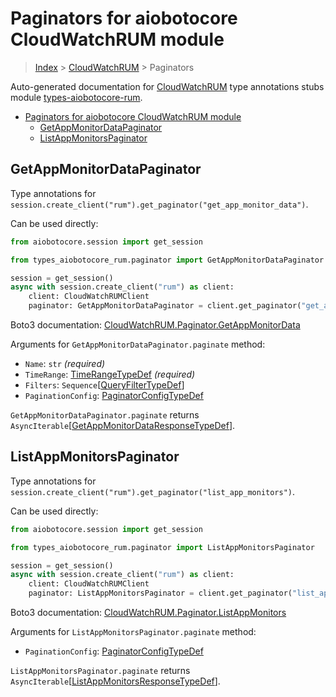 <a id="paginators-for-aiobotocore-cloudwatchrum-module"></a>

# Paginators for aiobotocore CloudWatchRUM module

> [Index](..) > [CloudWatchRUM](.) > Paginators

Auto-generated documentation for
[CloudWatchRUM](https://boto3.amazonaws.com/v1/documentation/api/latest/reference/services/rum.html#CloudWatchRUM)
type annotations stubs module
[types-aiobotocore-rum](https://pypi.org/project/types-aiobotocore-rum/).

- [Paginators for aiobotocore CloudWatchRUM module](#paginators-for-aiobotocore-cloudwatchrum-module)
  - [GetAppMonitorDataPaginator](#getappmonitordatapaginator)
  - [ListAppMonitorsPaginator](#listappmonitorspaginator)

<a id="getappmonitordatapaginator"></a>

## GetAppMonitorDataPaginator

Type annotations for
`session.create_client("rum").get_paginator("get_app_monitor_data")`.

Can be used directly:

```python
from aiobotocore.session import get_session

from types_aiobotocore_rum.paginator import GetAppMonitorDataPaginator

session = get_session()
async with session.create_client("rum") as client:
    client: CloudWatchRUMClient
    paginator: GetAppMonitorDataPaginator = client.get_paginator("get_app_monitor_data")
```

Boto3 documentation:
[CloudWatchRUM.Paginator.GetAppMonitorData](https://boto3.amazonaws.com/v1/documentation/api/latest/reference/services/rum.html#CloudWatchRUM.Paginator.GetAppMonitorData)

Arguments for `GetAppMonitorDataPaginator.paginate` method:

- `Name`: `str` *(required)*
- `TimeRange`: [TimeRangeTypeDef](./type_defs.md#timerangetypedef) *(required)*
- `Filters`:
  `Sequence`\[[QueryFilterTypeDef](./type_defs.md#queryfiltertypedef)\]
- `PaginationConfig`:
  [PaginatorConfigTypeDef](./type_defs.md#paginatorconfigtypedef)

`GetAppMonitorDataPaginator.paginate` returns
`AsyncIterable`\[[GetAppMonitorDataResponseTypeDef](./type_defs.md#getappmonitordataresponsetypedef)\].

<a id="listappmonitorspaginator"></a>

## ListAppMonitorsPaginator

Type annotations for
`session.create_client("rum").get_paginator("list_app_monitors")`.

Can be used directly:

```python
from aiobotocore.session import get_session

from types_aiobotocore_rum.paginator import ListAppMonitorsPaginator

session = get_session()
async with session.create_client("rum") as client:
    client: CloudWatchRUMClient
    paginator: ListAppMonitorsPaginator = client.get_paginator("list_app_monitors")
```

Boto3 documentation:
[CloudWatchRUM.Paginator.ListAppMonitors](https://boto3.amazonaws.com/v1/documentation/api/latest/reference/services/rum.html#CloudWatchRUM.Paginator.ListAppMonitors)

Arguments for `ListAppMonitorsPaginator.paginate` method:

- `PaginationConfig`:
  [PaginatorConfigTypeDef](./type_defs.md#paginatorconfigtypedef)

`ListAppMonitorsPaginator.paginate` returns
`AsyncIterable`\[[ListAppMonitorsResponseTypeDef](./type_defs.md#listappmonitorsresponsetypedef)\].
